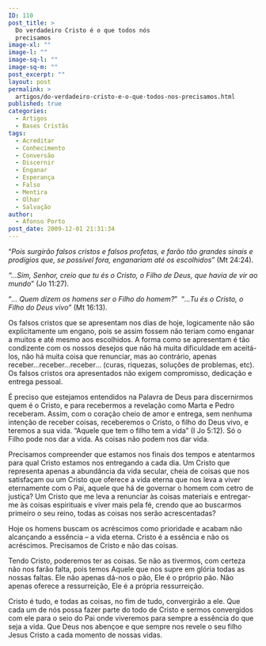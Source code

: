 ```yaml
---
ID: 110
post_title: >
  Do verdadeiro Cristo é o que todos nós
  precisamos
image-xl: ""
image-l: ""
image-sq-l: ""
image-sq-m: ""
post_excerpt: ""
layout: post
permalink: >
  artigos/do-verdadeiro-cristo-e-o-que-todos-nos-precisamos.html
published: true
categories:
  - Artigos
  - Bases Cristãs
tags:
  - Acreditar
  - Conhecimento
  - Conversão
  - Discernir
  - Enganar
  - Esperança
  - Falso
  - Mentira
  - Olhar
  - Salvação
author:
  - Afonso Porto
post_date: 2009-12-01 21:31:34
---
```

“<em>Pois surgirão falsos cristos e falsos profetas, e farão tão grandes sinais e prodígios que, se possível fora, enganariam até os escolhidos</em>” (Mt 24:24).

<em>“...Sim, Senhor, creio que tu és o Cristo, o Filho de Deus, que havia de vir ao mundo</em>” (Jo 11:27).

“<em>... Quem dizem os homens ser o Filho do homem?</em>”  “<em>...Tu és o Cristo, o Filho do Deus vivo</em>” (Mt 16:13).

Os falsos cristos que se apresentam nos dias de hoje, logicamente não são explicitamente um engano, pois se assim fossem não teriam como enganar a muitos e até mesmo aos escolhidos. A forma como se apresentam é tão condizente com os nossos desejos que não há muita dificuldade em aceitá-los, não há muita coisa que renunciar, mas ao contrário, apenas receber...receber...receber... (curas, riquezas, soluções de problemas, etc). Os falsos cristos ora apresentados não exigem compromisso, dedicação e entrega pessoal.

É preciso que estejamos entendidos na Palavra de Deus para discernirmos quem é o Cristo, e para recebermos a revelação como Marta e Pedro receberam. Assim, com o coração cheio de amor e entrega, sem nenhuma intenção de receber coisas, receberemos o Cristo, o filho do Deus vivo, e teremos a sua vida. “Aquele que tem o filho tem a vida” (I Jo 5:12). Só o Filho pode nos dar a vida. As coisas não podem nos dar vida.

Precisamos compreender que estamos nos finais dos tempos e atentarmos para qual Cristo estamos nos entregando a cada dia. Um Cristo que representa apenas a abundância da vida secular, cheia de coisas que nos satisfaçam ou um Cristo que oferece a vida eterna que nos leva a viver eternamente com o Pai, aquele que há de governar o homem com cetro de justiça? Um Cristo que me leva a renunciar às coisas materiais e entregar-me às coisas espirituais e viver mais pela fé, crendo que ao buscarmos primeiro o seu reino, todas as coisas nos serão acrescentadas?

Hoje os homens buscam os acréscimos como prioridade e acabam não alcançando a essência – a vida eterna. Cristo é a essência e não os acréscimos. Precisamos de Cristo e não das coisas.

Tendo Cristo, poderemos ter as coisas. Se não as tivermos, com certeza não nos farão falta, pois temos Aquele que nos supre em glória todas as nossas faltas. Ele não apenas dá-nos o pão, Ele é o próprio pão. Não apenas oferece a ressurreição, Ele é a própria ressurreição.

Cristo é tudo, e todas as coisas, no fim de tudo, convergirão a ele. Que cada um de nós possa fazer parte do todo de Cristo e sermos convergidos com ele para o seio do Pai onde viveremos para sempre a essência do que seja a vida. Que Deus nos abençoe e que sempre nos revele o seu filho Jesus Cristo a cada momento de nossas vidas.
